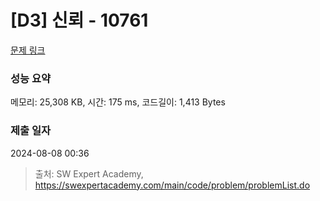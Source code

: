 # [D3] 신뢰 - 10761 

[문제 링크](https://swexpertacademy.com/main/code/problem/problemDetail.do?contestProbId=AXSVc1TqEAYDFAQT) 

### 성능 요약

메모리: 25,308 KB, 시간: 175 ms, 코드길이: 1,413 Bytes

### 제출 일자

2024-08-08 00:36



> 출처: SW Expert Academy, https://swexpertacademy.com/main/code/problem/problemList.do